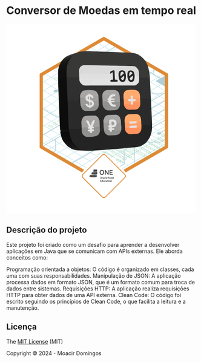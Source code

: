 <h1>Conversor de Moedas em tempo real</h1>

![Logo do projeto](Badge-Conversor.png)

## Descrição do projeto

Este projeto foi criado como um desafio para aprender a desenvolver aplicações em Java que se comunicam com APIs externas. Ele aborda conceitos como:

Programação orientada a objetos: O código é organizado em classes, cada uma com suas responsabilidades.
Manipulação de JSON: A aplicação processa dados em formato JSON, que é um formato comum para troca de dados entre sistemas.
Requisições HTTP: A aplicação realiza requisições HTTP para obter dados de uma API externa.
Clean Code: O código foi escrito seguindo os princípios de Clean Code, o que facilita a leitura e a manutenção.

## Licença

The [MIT License]() (MIT)

Copyright :copyright: 2024 - Moacir Domingos
